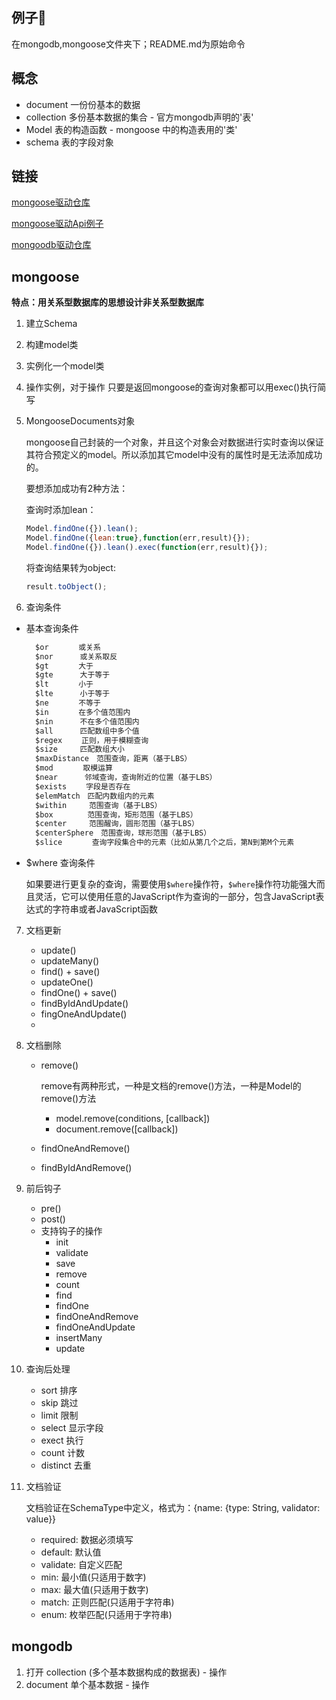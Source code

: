 ## 例子🌰
  在mongodb,mongoose文件夹下；README.md为原始命令
## 概念

- document 一份份基本的数据
- collection 多份基本数据的集合 - 官方mongodb声明的'表'
- Model 表的构造函数 - mongoose 中的构造表用的'类'
- schema 表的字段对象

## 链接

[mongoose驱动仓库](https://github.com/Automattic/mongoose)

[mongoose驱动Api例子](https://github.com/Automattic/mongoose)

[mongoodb驱动仓库](https://github.com/mongodb/node-mongodb-native)

## mongoose

  **特点：用关系型数据库的思想设计非关系型数据库**
   
1. 建立Schema
2. 构建model类
3. 实例化一个model类
4. 操作实例，对于操作 只要是返回mongoose的查询对象都可以用exec()执行简写
5. MongooseDocuments对象 
   
   mongoose自己封装的一个对象，并且这个对象会对数据进行实时查询以保证其符合预定义的model。所以添加其它model中没有的属性时是无法添加成功的。

    要想添加成功有2种方法：

    查询时添加lean：
    ```js
    Model.findOne({}).lean();
    Model.findOne({lean:true},function(err,result){});
    Model.findOne({}).lean().exec(function(err,result){});
    ```
    将查询结果转为object:
    ```js
    result.toObject();
    ```
6. 查询条件

 - 基本查询条件 
     ```css
       $or　　　　或关系
       $nor　　　 或关系取反
       $gt　　　　大于
       $gte　　　 大于等于
       $lt　　　　小于
       $lte　　　 小于等于
       $ne　　　　不等于
       $in　　　　在多个值范围内
       $nin　　　 不在多个值范围内
       $all　　　 匹配数组中多个值
       $regex　　 正则，用于模糊查询
       $size　　　匹配数组大小
       $maxDistance　范围查询，距离（基于LBS）
       $mod　　　　取模运算
       $near　　　 邻域查询，查询附近的位置（基于LBS）
       $exists　　 字段是否存在
       $elemMatch　匹配内数组内的元素
       $within　　　范围查询（基于LBS）
       $box　　　　 范围查询，矩形范围（基于LBS）
       $center　　　范围醒询，圆形范围（基于LBS）
       $centerSphere　范围查询，球形范围（基于LBS）
       $slice　　　　查询字段集合中的元素（比如从第几个之后，第N到第M个元素
    ```
 -  $where 查询条件
  
    如果要进行更复杂的查询，需要使用`$where`操作符，`$where`操作符功能强大而且灵活，它可以使用任意的JavaScript作为查询的一部分，包含JavaScript表达式的字符串或者JavaScript函数

7. 文档更新
    - update()
    - updateMany()
    - find() + save()
    - updateOne()
    - findOne() + save()
    - findByIdAndUpdate()
    - fingOneAndUpdate()
    - 
8. 文档删除
    - remove() 

       remove有两种形式，一种是文档的remove()方法，一种是Model的remove()方法

       - model.remove(conditions, [callback])
       - document.remove([callback])
    - findOneAndRemove()
    - findByIdAndRemove()
  
9. 前后钩子
    - pre()
    - post()
    - 支持钩子的操作
      - init
      - validate
      - save
      - remove
      - count
      - find
      - findOne
      - findOneAndRemove
      - findOneAndUpdate
      - insertMany
      - update

10. 查询后处理
    - sort     排序
    - skip     跳过
    - limit    限制
    - select   显示字段
    - exect    执行
    - count    计数
    - distinct 去重
11. 文档验证
    
    文档验证在SchemaType中定义，格式为：{name: {type: String,  validator: value}}
    - required: 数据必须填写
    - default: 默认值
    - validate: 自定义匹配
    - min: 最小值(只适用于数字)
    - max: 最大值(只适用于数字)
    - match: 正则匹配(只适用于字符串)
    - enum:  枚举匹配(只适用于字符串)
## mongodb

1. 打开 collection (多个基本数据构成的数据表) - 操作
2. document 单个基本数据 - 操作
